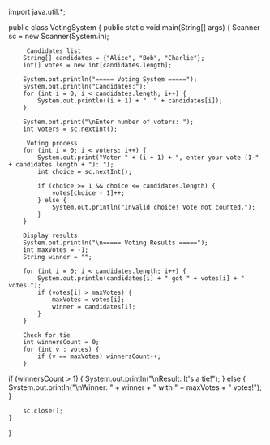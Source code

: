 import java.util.*;

public class VotingSystem {
    public static void main(String[] args) {
        Scanner sc = new Scanner(System.in);

         Candidates list
        String[] candidates = {"Alice", "Bob", "Charlie"};
        int[] votes = new int[candidates.length];

        System.out.println("===== Voting System =====");
        System.out.println("Candidates:");
        for (int i = 0; i < candidates.length; i++) {
            System.out.println((i + 1) + ". " + candidates[i]);
        }

        System.out.print("\nEnter number of voters: ");
        int voters = sc.nextInt();

         Voting process
        for (int i = 0; i < voters; i++) {
            System.out.print("Voter " + (i + 1) + ", enter your vote (1-" + candidates.length + "): ");
            int choice = sc.nextInt();

            if (choice >= 1 && choice <= candidates.length) {
                votes[choice - 1]++;
            } else {
                System.out.println("Invalid choice! Vote not counted.");
            }
        }

        Display results
        System.out.println("\n===== Voting Results =====");
        int maxVotes = -1;
        String winner = "";

        for (int i = 0; i < candidates.length; i++) {
            System.out.println(candidates[i] + " got " + votes[i] + " votes.");
            if (votes[i] > maxVotes) {
                maxVotes = votes[i];
                winner = candidates[i];
            }
        }

        Check for tie
        int winnersCount = 0;
        for (int v : votes) {
            if (v == maxVotes) winnersCount++;
        }
 if (winnersCount > 1) {
            System.out.println("\nResult: It's a tie!");
        } else {
            System.out.println("\nWinner: " + winner + " with " + maxVotes + " votes!");
        }

        sc.close();
    }
}
